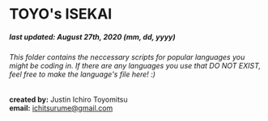# TOYO's ISEKAI <br/>
##### last updated: August 27th, 2020 (mm, dd, yyyy) <br/>
###### This folder contains the neccessary scripts for popular languages you might be coding in. If there are any languages you use that DO NOT EXIST, feel free to make the language's file here! :)

**created by:** Justin Ichiro Toyomitsu <br/>
**email:** ichitsurume@gmail.com
